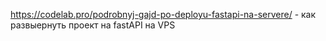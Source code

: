 https://codelab.pro/podrobnyj-gajd-po-deployu-fastapi-na-servere/   - как развыернуть проект на fastAPI на VPS
